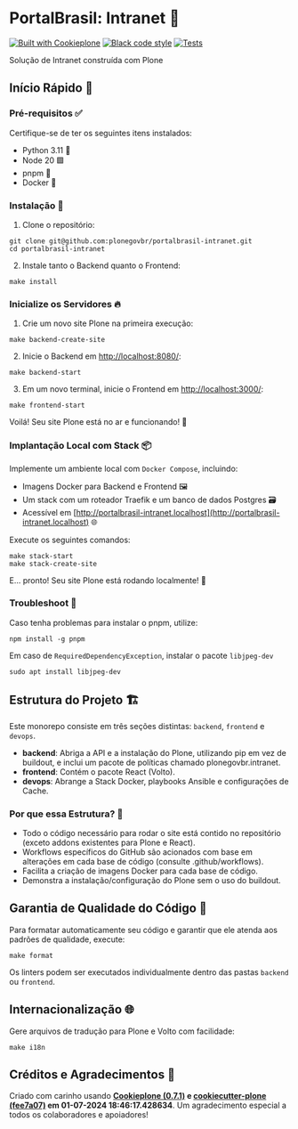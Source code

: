 # PortalBrasil: Intranet 🚀

[![Built with Cookieplone](https://img.shields.io/badge/built%20with-Cookieplone-0083be.svg?logo=cookiecutter)](https://github.com/plone/cookiecutter-plone/)
[![Black code style](https://img.shields.io/badge/code%20style-black-000000.svg)](https://github.com/ambv/black)
[![Tests](https://github.com/plonegovbr/portalbrasil-intranet/actions/workflows/main.yml/badge.svg)](https://github.com/plonegovbr/portalbrasil-intranet/actions/workflows/main.yml)

Solução de Intranet construída com Plone

## Início Rápido 🏁

### Pré-requisitos ✅

Certifique-se de ter os seguintes itens instalados:

- Python 3.11 🐍
- Node 20 🟩
- pnpm 🧶
- Docker 🐳

### Instalação 🔧

1. Clone o repositório:

```shell
git clone git@github.com:plonegovbr/portalbrasil-intranet.git
cd portalbrasil-intranet
```

2. Instale tanto o Backend quanto o Frontend:

```shell
make install
```

### Inicialize os Servidores 🔥

1. Crie um novo site Plone na primeira execução:

```shell
make backend-create-site
```

2. Inicie o Backend em [http://localhost:8080/](http://localhost:8080/):

```shell
make backend-start
```

3. Em um novo terminal, inicie o Frontend em [http://localhost:3000/](http://localhost:3000/):

```shell
make frontend-start
```

Voilá! Seu site Plone está no ar e funcionando! 🎉

### Implantação Local com Stack 📦

Implemente um ambiente local com `Docker Compose`, incluindo:

- Imagens Docker para Backend e Frontend 🖼️
- Um stack com um roteador Traefik e um banco de dados Postgres 🗃️
- Acessível em [http://portalbrasil-intranet.localhost](http://portalbrasil-intranet.localhost) 🌐

Execute os seguintes comandos:

```shell
make stack-start
make stack-create-site
```

E... pronto! Seu site Plone está rodando localmente! 🚀

### Troubleshoot 🔧

Caso tenha problemas para instalar o pnpm, utilize:

```npm install -g pnpm```

Em caso de `RequiredDependencyException`, instalar o pacote `libjpeg-dev`

```sudo apt install libjpeg-dev```

## Estrutura do Projeto 🏗️

Este monorepo consiste em três seções distintas: `backend`, `frontend` e `devops`.

- **backend**: Abriga a API e a instalação do Plone, utilizando pip em vez de buildout, e inclui um pacote de políticas chamado plonegovbr.intranet.
- **frontend**: Contém o pacote React (Volto).
- **devops**: Abrange a Stack Docker, playbooks Ansible e configurações de Cache.

### Por que essa Estrutura? 🤔

- Todo o código necessário para rodar o site está contido no repositório (exceto addons existentes para Plone e React).
- Workflows específicos do GitHub são acionados com base em alterações em cada base de código (consulte .github/workflows).
- Facilita a criação de imagens Docker para cada base de código.
- Demonstra a instalação/configuração do Plone sem o uso do buildout.

## Garantia de Qualidade do Código 🧐

Para formatar automaticamente seu código e garantir que ele atenda aos padrões de qualidade, execute:

```shell
make format
```

Os linters podem ser executados individualmente dentro das pastas `backend` ou `frontend`.

## Internacionalização 🌐

Gere arquivos de tradução para Plone e Volto com facilidade:

```shell
make i18n
```

## Créditos e Agradecimentos 🙏

Criado com carinho usando **[Cookieplone (0.7.1)](https://github.com/plone/cookieplone) e [cookiecutter-plone (fee7a07)](https://github.com/plone/cookiecutter-plone/commit/fee7a0706481b17193a86f06cc674017580e0441) em 01-07-2024 18:46:17.428634**. Um agradecimento especial a todos os colaboradores e apoiadores!
